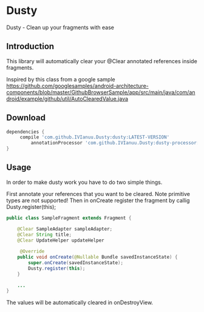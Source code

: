 # Dusty
Dusty - Clean up your fragments with ease

## Introduction
This library will automatically clear your @Clear annotated references inside fragments.

Inspired by this class from a google sample https://github.com/googlesamples/android-architecture-components/blob/master/GithubBrowserSample/app/src/main/java/com/android/example/github/util/AutoClearedValue.java

## Download
```groovy
dependencies {
	 compile 'com.github.IVIanuu.Dusty:dusty:LATEST-VERSION'
         annotationProcessor 'com.github.IVIanuu.Dusty:dusty-processor:LATEST-VERSION'
}
```
## Usage

In order to make dusty work you have to do two simple things.

First annotate your references that you want to be cleared. Note primitive types are not supported!
Then in onCreate register the fragment by callig Dusty.register(this);

```java
public class SampleFragment extends Fragment {

    @Clear SampleAdapter sampleAdapter;
    @Clear String title;
    @Clear UpdateHelper updateHelper
    
     @Override
    public void onCreate(@Nullable Bundle savedInstanceState) {
        super.onCreate(savedInstanceState);
        Dusty.register(this);
    }
    
    ...
}
```

The values will be automatically cleared in onDestroyView.
